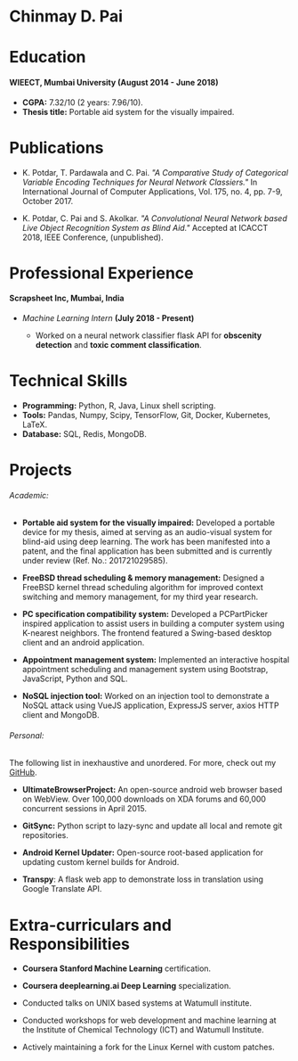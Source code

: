 Chinmay D. Pai
==============


Education
=========

#### WIEECT, Mumbai University (August 2014 - June 2018)

* **CGPA:** 7.32/10 (2 years: 7.96/10).
* **Thesis title:** Portable aid system for the visually impaired.


Publications
============

* K. Potdar, T. Pardawala and C. Pai. *"A Comparative Study of Categorical Variable Encoding Techniques for Neural Network Classiers."* In International Journal of Computer Applications, Vol. 175, no. 4, pp. 7-9, October 2017.

* K. Potdar, C. Pai and S. Akolkar. *"A Convolutional Neural Network based Live Object Recognition System as Blind Aid."* Accepted at ICACCT 2018, IEEE Conference, (unpublished).


Professional Experience
=======================

#### Scrapsheet Inc, Mumbai, India

* *Machine Learning Intern* **(July 2018 - Present)**

	+ Worked on a neural network classifier flask API for __obscenity detection__ and __toxic comment classification__.


Technical Skills
================

* **Programming:** Python, R, Java, Linux shell scripting.
* **Tools:** Pandas, Numpy, Scipy, TensorFlow, Git, Docker, Kubernetes, LaTeX.
* **Database:** SQL, Redis, MongoDB.


Projects
========

###### Academic:

* **Portable aid system for the visually impaired:** Developed a portable device for my thesis, aimed at serving as an audio-visual system for blind-aid using deep learning. The work has been manifested into a patent, and the final application has been submitted and is currently under review (Ref. No.: 201721029585).

* **FreeBSD thread scheduling & memory management:** Designed a FreeBSD kernel thread scheduling algorithm for improved context switching and memory management, for my third year research.

* **PC specification compatibility system:** Developed a PCPartPicker inspired application to assist users in building a computer system using K-nearest neighbors. The frontend featured a Swing-based desktop client and an android application.

* **Appointment management system:** Implemented an interactive hospital appointment scheduling and management system using Bootstrap, JavaScript, Python and SQL.

* **NoSQL injection tool:** Worked on an injection tool to demonstrate a NoSQL attack using VueJS application, ExpressJS server, axios HTTP client and MongoDB.

###### Personal:

The following list in inexhaustive and unordered. For more, check out my [GitHub](https://github.com/Thunderbottom).


* **UltimateBrowserProject:** An open-source android web browser based on WebView. Over 100,000 downloads on XDA forums and 60,000 concurrent sessions in April 2015.

* **GitSync:** Python script to lazy-sync and update all local and remote git repositories.

* **Android Kernel Updater:** Open-source root-based application for updating custom kernel builds for Android.

* **Transpy**: A flask web app to demonstrate loss in translation using Google Translate API.


Extra-curriculars and Responsibilities
======================================

* **Coursera Stanford Machine Learning** certification.

* **Coursera deeplearning.ai Deep Learning** specialization.

* Conducted talks on UNIX based systems at Watumull institute.

* Conducted workshops for web development and machine learning at the Institute of Chemical Technology (ICT) and Watumull Institute.

* Actively maintaining a fork for the Linux Kernel with custom patches.
